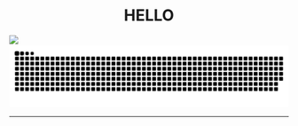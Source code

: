 <div align="center">
<h1 align="center">HELLO</h1>
</div>

<img src="https://i.imgur.com/7v7gjOD.png">

<div align="center">
  <a>
  <img  src="https://github.com/1999AZZAR/1999AZZAR/blob/main/resources/img/grid-snake.svg"
       alt="snake" /></a>
</div>

-------
